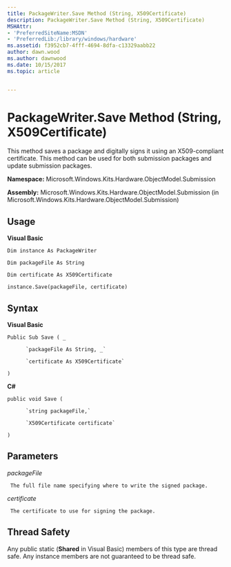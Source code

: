 ```yaml
---
title: PackageWriter.Save Method (String, X509Certificate)
description: PackageWriter.Save Method (String, X509Certificate)
MSHAttr:
- 'PreferredSiteName:MSDN'
- 'PreferredLib:/library/windows/hardware'
ms.assetid: f3952cb7-4fff-4694-8dfa-c13329aabb22
author: dawn.wood
ms.author: dawnwood
ms.date: 10/15/2017
ms.topic: article


---
```


# PackageWriter.Save Method (String, X509Certificate)


This method saves a package and digitally signs it using an X509-compliant certificate. This method can be used for both submission packages and update submission packages.

**Namespace:** Microsoft.Windows.Kits.Hardware.ObjectModel.Submission

**Assembly:** Microsoft.Windows.Kits.Hardware.ObjectModel.Submission (in Microsoft.Windows.Kits.Hardware.ObjectModel.Submission)

## <span id="Usage"></span><span id="usage"></span><span id="USAGE"></span>Usage


**Visual Basic**

`Dim instance As PackageWriter`

`Dim packageFile As String`

`Dim certificate As X509Certificate`

`instance.Save(packageFile, certificate)`

## <span id="Syntax"></span><span id="syntax"></span><span id="SYNTAX"></span>Syntax


**Visual Basic**

`Public Sub Save ( _`

          `packageFile As String, _`

          `certificate As X509Certificate`

`) `

**C#**

`public void Save (`

          `string packageFile,`

          `X509Certificate certificate`

`)`

## <span id="Parameters"></span><span id="parameters"></span><span id="PARAMETERS"></span>Parameters


*packageFile*

     The full file name specifying where to write the signed package.

*certificate*

     The certificate to use for signing the package.

## <span id="Thread_Safety"></span><span id="thread_safety"></span><span id="THREAD_SAFETY"></span>Thread Safety


Any public static (**Shared** in Visual Basic) members of this type are thread safe. Any instance members are not guaranteed to be thread safe.

 

 






